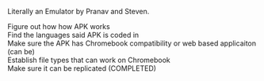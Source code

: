 Literally an Emulator by Pranav and Steven.

<div>Figure out how how APK works
  <div>Find the languages said APK is coded in
    <div>Make sure the APK has Chromebook compatibility or web based applicaiton (can be)
      <div>Establish file types that can work on Chromebook
        <div>Make sure it can be replicated (COMPLETED)
          <div>
